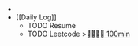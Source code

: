 -
- [[Daily Log]]
	- TODO Resume
	- TODO Leetcode >[🍅🍅🍅🍅 100min](#agenda-pomo://?t=f-1692268829006-1500%2Cf-1692280882952-1500%2Cf-1692284666095-1500%2Cf-1692341525065-1500)